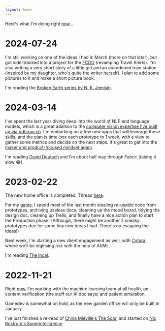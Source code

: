 ```yaml
---
layout: home
---
```


Here's what I'm doing right [now](https://nownownow.com/about)...

# 2024-07-24

I'm still working on one of the ideas I had in March (more on that later), but got side-tracked into a project for the [FCDO](https://www.gov.uk/government/organisations/foreign-commonwealth-development-office) (revamping Travel Alerts). I'm also writing a very short story of a little girl and an abandoned train station (inspired by my daughter, who's quite the writer herself). I plan to add some pictures to it and make a short picture book.

I'm reading the [Broken Earth series by N. K. Jemisin](https://en.wikipedia.org/wiki/N._K._Jemisin#Broken_Earth_series).

# 2024-03-14

I've spent the last year diving deep into the world of NLP and language models, which is a great addition to the [computer vision expertise I've built up via pdfcrun.ch](https://pdfcrun.ch). I'm embarking on a few new apps that will leverage these skills, and the plan is time-box each prototype to 1 week, with a view to gather some metrics and decide on the next steps. It's great to get into the [maker and product-focused mindset again](/tags#startup).

I'm reading [David Deutsch](https://www.daviddeutsch.org.uk/books/) and I'm about half way through Fabric (taking it slow 😂).

# 2023-02-22

The new home office is completed. Thread [here](https://mastodon.art/@uys/109522808559217269).

For my [game](/games/melt), I spend most of the last month stealing re-usable code from prototypes, archiving useless docs, cleaning up the mood board, tidying the design doc, cleaning up Trello, and finally have a nice action plan to start the Production phase. (Although, there might be another 2 sneaky prototypes due for some tiny new ideas I had. There's no escaping the ideas!)

Next week, I'm starting a new client engagement as well, with [Cytora](https://cytora.com/), where we'll be digitising risk with the help of AI/ML.

I'm reading [The Incal](https://jodoverse.fandom.com/wiki/The_Incal).


# 2022-11-21

Right [now](https://nownownow.com/about), I'm working with the machine learning team at all.health, on content verification (the stuff our AI doc says) and patient simulation.

Gamedev is somewhat on hold, as the new garden office will only be built in January.

I've just finished a re-read of [China Miéville's The Scar](https://en.wikipedia.org/wiki/The_Scar_%28novel%29), and started on [Nic Bostrom's Superintelligence](https://en.wikipedia.org/wiki/Superintelligence:_Paths,_Dangers,_Strategies).


